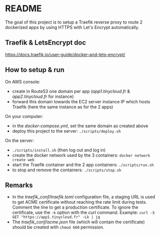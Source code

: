README
===

The goal of this project is to setup a Traefik reverse proxy to route 2 dockerized apps by using HTTPS with Let's Encrypt automatically.

## Traefik & LetsEncrypt doc
https://docs.traefik.io/user-guide/docker-and-lets-encrypt/


## How to setup & run
On AWS console:
* create in Route53 one domain per app (*app1.tinycloud.fr* & *app2.tinycloud.fr* for instance)
* forward this domain towards the EC2 server instance IP which hosts Traefik (here the same instance as for the 2 apps)

On your computer:
* in the *docker-compose.yml*, set the same domain as created above
* deploy this project to the server: `./scripts/deploy.sh`

On the server:
* `./scripts/install.sh` (then log out and log in)
* create the docker network used by the 3 containers: `docker network create web`
* start the Traefik container and the 2 app containers: `./scripts/run.sh`
* to stop and remove the containers: `./scripts/stop.sh`

## Remarks
* In the *traefik_conf/traefik.toml* configuration file, a staging URL is used to get ACME certificate without reaching the rate limit during tests. Comment the line to get a production 
certificate. To ignore the certificate, use the `-k` option with the *curl* command. Example: `curl -X GET "https://app1.tinycloud.fr" -Lk | jq`
* The *traefik_conf/acme.json* file (which will contain the certificate) should be created with `chmod 600` permission.